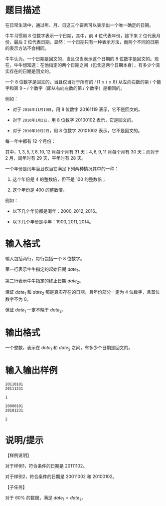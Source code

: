 # 题目描述

在日常生活中，通过年、月、日这三个要素可以表示出一个唯一确定的日期。

牛牛习惯用 $8$ 位数字表示一个日期，其中，前 $4$ 位代表年份，接下来 $2$ 位代表月份，最后 $2$ 位代表日期。显然：一个日期只有一种表示方法，而两个不同的日期的表示方法不会相同。

牛牛认为，一个日期是回文的，当且仅当表示这个日期的 $8$ 位数字是回文的。现在，牛牛想知道：在他指定的两个日期之间（包含这两个日期本身），有多少个真实存在的日期是回文的。

一个 $8$ 位数字是回文的，当且仅当对于所有的 $i~(1 \leq i \leq 8)$ 从左向右数的第 $i$ 个数字和第 $9-i$ 个数字（即从右向左数的第 $i$ 个数字）是相同的。

例如：

* 对于 `2016年11月19日`，用 $8$ 位数字 $20161119$ 表示，它不是回文的。

* 对于 `2010年1月2日`，用 $8$ 位数字 $20100102$ 表示，它是回文的。

* 对于 `2010年10月2日`，用 $8$ 位数字 $20101002$ 表示，它不是回文的。

每一年中都有 $12$ 个月份：

其中，$1,3,5,7,8,10,12$ 月每个月有 $31$ 天；$4,6,9,11$ 月每个月有 $30$ 天；而对于 $2$ 月，闰年时有 $29$ 天，平年时有 $28$ 天。

一个年份是闰年当且仅当它满足下列两种情况其中的一种：

1. 这个年份是 $4$ 的整数倍，但不是 $100$ 的整数倍；

2. 这个年份是 $400$ 的整数倍。

例如：

* 以下几个年份都是闰年：$2000,2012,2016$。

* 以下几个年份是平年：$1900,2011,2014$。

# 输入格式

输入包括两行，每行包括一个 $8$ 位数字。

第一行表示牛牛指定的起始日期 $date_1$。

第二行表示牛牛指定的终止日期 $date_2$。

保证 $date_1$ 和 $date_2$ 都是真实存在的日期，且年份部分一定为 $4$ 位数字，且首位数字不为 $0$。

保证 $date_1$ 一定不晚于 $date_2$。

# 输出格式

一个整数，表示在 $date_1$ 和 $date_2$ 之间，有多少个日期是回文的。

# 输入输出样例

```input1
20110101
20111231
```

```output1
1
```

```input2
20000101
20101231
```

```output2
2
```

# 说明/提示

【样例说明】

对于样例1，符合条件的日期是 $20111102$。

对于样例2，符合条件的日期是 $20011002$ 和 $20100102$。

【子任务】

对于 $60\%$ 的数据，满足 $date_1 = date_2$。
